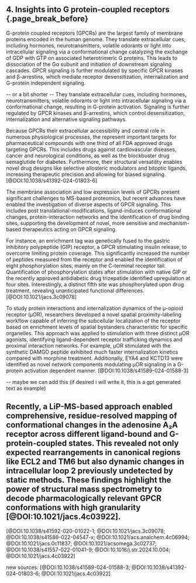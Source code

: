## 4. Insights into G protein-coupled receptors {.page_break_before}
G-protein coupled receptors (GPCRs) are the largest family of membrane proteins encoded in the human genome.
They translate extracellular cues, including hormones, neurotransmitters, volatile odorants or light into intracellular signaling via a conformational change catalyzing the exchange of GDP with GTP on associated heterotrimeric G proteins.
This leads to dissociation of the Gα subunit and initiation of downstream signaling cascades.
GPCR signaling is further modulated by specific GPCR kinases and β-arrestins, which mediate receptor desensitization, internalization and G-protein independent signaling.

-- or a bit shorter --
They translate extracellular cues, including hormones, neurotransmitters, volatile odorants or light into intracellular signaling via a conformational change, resulting in G-protein activation. Signaling is further regulated by GPCR kinases and β-arrestins, which control desensitization, internalization and alternative signaling pathways.

Because GPCRs their extracellular accessibility and central role in numerous physiological processes, the represent important targets for pharmaceutical compounds with one third of all FDA approved drugs targeting GPCRs. 
This includes drugs against cardiovascular diseases, cancer and neurological conditions, as well as the blockbuster drug semaglutide for diabetes.
Furthermore, their structural versatility enables novel drug designs like selective allosteric modulators and bitoptic ligands, increasing therapeutic precision and allowing for biased signaling.
[@DOI:10.1038/s41392-024-01803-6]

The membrane association and low expression levels of GPCRs present significant challenges to MS-based proteomics, but recent advances have enabled the investigation of diverse aspects of GPCR signaling. 
This includes post translational-modifications, ligand-induces conformational changes, protein-interaction networks and the identification of drug binding sites, supporting the development of novel, more sensitive and mechanism-based therapeutics acting on GPCR signaling.

For instance, an enrichment tag was genetically fused to the gastric inhibitory polypeptide (GIP) receptor, a GPCR stimulating insulin release, to overcome limiting protein coverage.
This significantly increased the number of peptides measured from the receptor and enabled the identification of eight phosphorylation sites, mainly on the C-terminal receptor tail.
Quantification of phosphorylation states after stimulation with native GIP or the recently approved antidiabetic drug trizepatide identified upregulation at four sites.
Interestingly, a distinct fifth site was phosphorylated upon drug treatment, revealing unanticipated functional differences.[@DOI:10.1021/jacs.3c09078]

To study protein interactions and internalization dynamics of the μ-opioid receptor (μOR), researchers developed a novel spatial proximity-labeling workflow capable of inferring the subcellular localization of the receptor based on enrichment levels of spatial bystanders characteristic for specific organelles.
This approach was applied to stimulation with three distinct μOR agonists, identifying ligand-dependent receptor trafficking dynamics and proximal interaction networks.
For example, μOR stimulated with the synthetic DAMGO peptide exhibited much faster internalization kinetics compared with morphine treatment.
Additionally, EYA4 and KCTD13 were identified as novel network components modulating μOR signaling in a G-protein activation dependent manner. [@DOI:10.1038/s41589-024-01588-3]

-- maybe we can add this (if desired i will write it, this is a gpt generated text as example)

Recently, a LiP-MS-based approach enabled comprehensive, residue-resolved mapping of conformational changes in the adenosine A₂A receptor across different ligand-bound and G-protein-coupled states.
This revealed not only expected rearrangements in canonical regions like ECL2 and TM6 but also dynamic changes in intracellular loop 2 previously undetected by static methods.
These findings highlight the power of structural mass spectrometry to decode pharmacologically relevant GPCR conformations with high granularity [@DOI:10.1021/jacs.4c03922].
--

[@DOI:10.1038/s41592-020-01022-1; @DOI:10.1021/jacs.3c09078; @DOI:10.1038/s41586-022-04547-x; @DOI:10.1021/acs.analchem.4c06994; @DOI:10.1021/jacs.0c11837; @DOI:10.1021/acsomega.3c02737; @DOI:10.1038/s41557-022-01041-9; @DOI:10.1016/j.str.2024.10.004; @DOI:10.1021/jacs.4c03922]

new sources:
[@DOI:10.1038/s41589-024-01588-3; @DOI:10.1038/s41392-024-01803-6; @DOI:10.1021/jacs.4c03922]